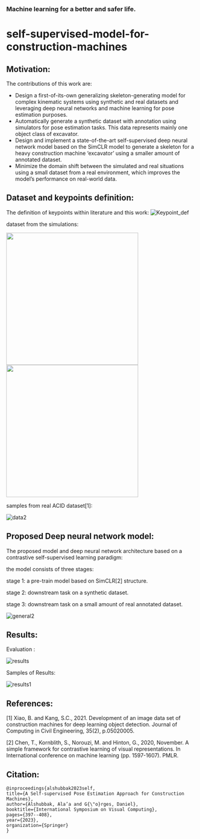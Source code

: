 
### Machine learning for a better and safer life. 


# self-supervised-model-for-construction-machines

## Motivation: 

The contributions of this work are:
* Design a first-of-its-own generalizing skeleton-generating model for complex kinematic systems using synthetic and real datasets and leveraging deep neural networks and machine learning for pose estimation purposes.
* Automatically generate a synthetic dataset with annotation using simulators for pose estimation tasks. This data represents mainly one object class of excavator.
* Design and implement a state-of-the-art self-supervised deep neural network model based on the SimCLR model to generate a skeleton for a heavy construction machine ‘excavator’ using a smaller amount of annotated dataset.
* Minimize the domain shift between the simulated and real situations using a small dataset from a real environment, which improves the model’s performance on real-world data.

## Dataset and keypoints definition:
The definition of keypoints within literature and this work: 
![Keypoint_def](https://github.com/alaa-shubbak/self-supervised-model-for-construction-machines/blob/main/images/keypoint_definitions.png)

dataset from the simulations: 

<img src="https://github.com/alaa-shubbak/self-supervised-model-for-construction-machines/blob/main/images/issac%20all_results.png" width="350"> <img src="https://github.com/alaa-shubbak/self-supervised-model-for-construction-machines/blob/main/images/matlab_results.png" width="350">

samples from real ACID dataset[1]: 

![data2](https://github.com/alaa-shubbak/self-supervised-model-for-construction-machines/blob/main/images/ACID_pose_dataset.png)


## Proposed Deep neural network model:
The proposed model and deep neural network architecture based on a contrastive self-supervised learning paradigm:

the model consists of three stages: 

stage 1: a pre-train model based on SimCLR[2] structure. 

stage 2: downstream task on a synthetic dataset.

stage 3: downstream task on a small amount of real annotated dataset. 

![general2](https://github.com/alaa-shubbak/self-supervised-model-for-construction-machines/blob/main/images/smart.jpg)


## Results: 

Evaluation : 

![results](https://github.com/alaa-shubbak/self-supervised-model-for-construction-machines/blob/main/images/table_results_self_supervised.png)

Samples of Results: 

![results1](https://github.com/alaa-shubbak/self-supervised-model-for-construction-machines/blob/main/images/results/samples_results_self_super_pose.png)

## References: 
[1] Xiao, B. and Kang, S.C., 2021. Development of an image data set of construction machines for deep learning object detection. Journal of Computing in Civil Engineering, 35(2), p.05020005.

[2] Chen, T., Kornblith, S., Norouzi, M. and Hinton, G., 2020, November. A simple framework for contrastive learning of visual representations. In International conference on machine learning (pp. 1597-1607). PMLR.

## Citation: 

    @inproceedings{alshubbak2023self,
    title={A Self-supervised Pose Estimation Approach for Construction Machines},
    author={Alshubbak, Ala’a and G{\"o}rges, Daniel},
    booktitle={International Symposium on Visual Computing},
    pages={397--408},
    year={2023},
    organization={Springer}
    }

